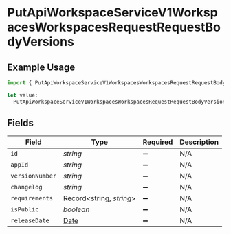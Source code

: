# PutApiWorkspaceServiceV1WorkspacesWorkspacesRequestRequestBodyVersions

## Example Usage

```typescript
import { PutApiWorkspaceServiceV1WorkspacesWorkspacesRequestRequestBodyVersions } from "oppulence-backend-sdk/models/operations";

let value:
  PutApiWorkspaceServiceV1WorkspacesWorkspacesRequestRequestBodyVersions = {};
```

## Fields

| Field                                                                                         | Type                                                                                          | Required                                                                                      | Description                                                                                   |
| --------------------------------------------------------------------------------------------- | --------------------------------------------------------------------------------------------- | --------------------------------------------------------------------------------------------- | --------------------------------------------------------------------------------------------- |
| `id`                                                                                          | *string*                                                                                      | :heavy_minus_sign:                                                                            | N/A                                                                                           |
| `appId`                                                                                       | *string*                                                                                      | :heavy_minus_sign:                                                                            | N/A                                                                                           |
| `versionNumber`                                                                               | *string*                                                                                      | :heavy_minus_sign:                                                                            | N/A                                                                                           |
| `changelog`                                                                                   | *string*                                                                                      | :heavy_minus_sign:                                                                            | N/A                                                                                           |
| `requirements`                                                                                | Record<string, *string*>                                                                      | :heavy_minus_sign:                                                                            | N/A                                                                                           |
| `isPublic`                                                                                    | *boolean*                                                                                     | :heavy_minus_sign:                                                                            | N/A                                                                                           |
| `releaseDate`                                                                                 | [Date](https://developer.mozilla.org/en-US/docs/Web/JavaScript/Reference/Global_Objects/Date) | :heavy_minus_sign:                                                                            | N/A                                                                                           |